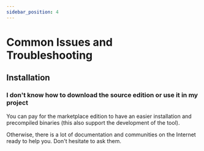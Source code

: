 ```yaml
---
sidebar_position: 4
---
```


# Common Issues and Troubleshooting

## Installation

### I don't know how to download the source edition or use it in my project

You can pay for the marketplace edition to have an easier installation and precompiled binaries (this also support the
development of the tool).

Otherwise, there is a lot of documentation and communities on the Internet ready to help you. Don't hesitate to ask them.

